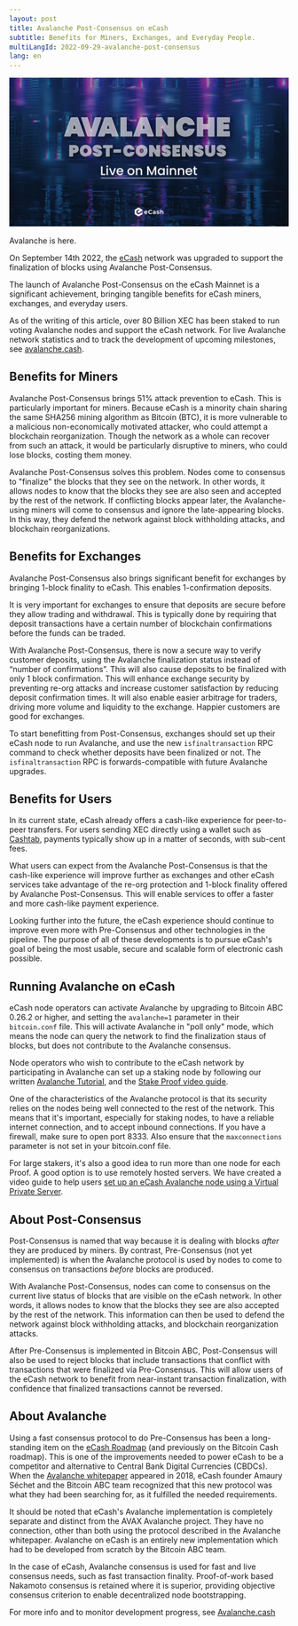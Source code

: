 ```yaml
---
layout: post
title: Avalanche Post-Consensus on eCash
subtitle: Benefits for Miners, Exchanges, and Everyday People.
multiLangId: 2022-09-29-avalanche-post-consensus
lang: en
---
```


![Avalanche Live on Mainnet](/img/avalanche-live.jpg)

Avalanche is here.

On September 14th 2022, the [eCash](https://e.cash) network was upgraded to support the finalization of blocks
using Avalanche Post-Consensus.

The launch of Avalanche Post-Consensus on the eCash Mainnet is a significant achievement, bringing tangible
benefits for eCash miners, exchanges, and everyday users.

As of the writing of this article, over 80 Billion XEC has been staked to run voting Avalanche nodes and support
the eCash network. For live Avalanche network statistics and to track the development of upcoming milestones,
see [avalanche.cash](https://avalanche.cash/).

## Benefits for Miners

Avalanche Post-Consensus brings 51% attack prevention to eCash. This is particularly important for miners.
Because eCash is a minority chain sharing the same SHA256 mining algorithm as Bitcoin (BTC), it is more
vulnerable to a malicious non-economically motivated attacker, who could attempt a blockchain reorganization.
Though the network as a whole can recover from such an attack, it would be particularly disruptive to miners,
who could lose blocks, costing them money.

Avalanche Post-Consensus solves this problem. Nodes come to consensus to "finalize" the blocks that they see
on the network. In other words, it allows nodes to know that the blocks they see are also seen and accepted by
the rest of the network.  If conflicting blocks appear later, the Avalanche-using miners will come to consensus
and ignore the late-appearing blocks. In this way, they defend the network against block withholding attacks,
and blockchain reorganizations.

## Benefits for Exchanges

Avalanche Post-Consensus also brings significant benefit for exchanges by bringing 1-block finality to eCash.
This enables 1-confirmation deposits.

It is very important for exchanges to ensure that deposits are secure before they allow trading and withdrawal.
This is typically done by requiring that deposit transactions have a certain number of blockchain confirmations
before the funds can be traded.

With Avalanche Post-Consensus, there is now a secure way to verify customer deposits, using the Avalanche
finalization status instead of “number of confirmations”. This will also cause deposits to be finalized with only
1 block confirmation. This will enhance exchange security by preventing re-org attacks and increase customer
satisfaction by reducing deposit confirmation times. It will also enable easier arbitrage for traders,
driving more volume and liquidity to the exchange. Happier customers are good for exchanges.

To start benefitting from Post-Consensus, exchanges should set up their eCash node to run Avalanche, and use the
new `isfinaltransaction` RPC command to check whether deposits have been finalized or not. The `isfinaltransaction`
RPC is forwards-compatible with future Avalanche upgrades.

## Benefits for Users

In its current state, eCash already offers a cash-like experience for peer-to-peer transfers. For users sending
XEC directly using a wallet such as [Cashtab](https://cashtab.com/), payments typically show up in a matter of
seconds, with sub-cent fees.

What users can expect from the Avalanche Post-Consensus is that the cash-like experience will improve further
as exchanges and other eCash services take advantage of the re-org protection and 1-block finality offered
by Avalanche Post-Consensus. This will enable services to offer a faster and more cash-like payment experience.

Looking further into the future, the eCash experience should continue to improve even more with Pre-Consensus
and other technologies in the pipeline. The purpose of all of these developments is to pursue eCash's goal
of being the most usable, secure and scalable form of electronic cash possible.

## Running Avalanche on eCash

eCash node operators can activate Avalanche by upgrading to Bitcoin ABC 0.26.2 or higher, and setting the
`avalanche=1` parameter in their `bitcoin.conf` file. This will activate Avalanche in "poll only" mode, which 
means the node can query the network to find the finalization staus of blocks, but does not contribute to the
Avalanche consensus.

Node operators who wish to contribute to the eCash network by participating in Avalanche can set up a staking node
by following our written [Avalanche Tutorial](/2022-09-07-avalanche-tutorial/), and the
[Stake Proof video guide](https://youtu.be/3k5M4k8OF-I).

One of the characteristics of the Avalanche protocol is that its security relies on the nodes being well connected
to the rest of the network. This means that it's important, especially for staking nodes, to have a reliable
internet connection, and to accept inbound connections. If you have a firewall, make sure to open port 8333.
Also ensure that the `maxconnections` parameter is not set in your bitcoin.conf file.

For large stakers, it's also a good idea to run more than one node for each Proof. A good option is to use remotely
hosted servers. We have created a video guide to help users [set up an eCash Avalanche node using a Virtual Private Server](https://youtu.be/ls88OH3eGwQ). 

## About Post-Consensus

Post-Consensus is named that way because it is dealing with blocks *after* they are produced by miners.
By contrast, Pre-Consensus (not yet implemented) is when the Avalanche protocol is used by nodes to come
to consensus on transactions *before* blocks are produced.

With Avalanche Post-Consensus, nodes can come to consensus on the current live status of blocks that
are visible on the eCash network. In other words, it allows nodes to know that the blocks they see are
also accepted by the rest of the network. This information can then be used to defend the network against
block withholding attacks, and blockchain reorganization attacks.

After Pre-Consensus is implemented in Bitcoin ABC, Post-Consensus will also be used to reject blocks that
include transactions that conflict with transactions that were finalized via Pre-Consensus. This will
allow users of the eCash network to benefit from near-instant transaction finalization, with confidence that
finalized transactions cannot be reversed.

## About Avalanche

Using a fast consensus protocol to do Pre-Consensus has been a long-standing item on the
[eCash Roadmap](https://e.cash/roadmap-explained) (and previously on the Bitcoin Cash roadmap).
This is one of the improvements needed to power eCash to be a competitor and alternative to
Central Bank Digital Currencies (CBDCs). When the [Avalanche whitepaper](https://ipfs.io/ipfs/QmUy4jh5mGNZvLkjies1RWM4YuvJh5o2FYopNPVYwrRVGV)
appeared in 2018, eCash founder Amaury Séchet and the Bitcoin ABC team recognized that this new 
protocol was what they had been searching for, as it fulfilled the needed requirements.

It should be noted that eCash's Avalanche implementation is completely separate and distinct from the
AVAX Avalanche project. They have no connection, other than both using the protocol described in the
Avalanche whitepaper. Avalanche on eCash is an entirely new implementation which had to be developed
from scratch by the Bitcoin ABC team.

In the case of eCash, Avalanche consensus is used for fast and live consensus needs, such as fast
transaction finality. Proof-of-work based Nakamoto consensus is retained where it is superior,
providing objective consensus criterion to enable decentralized node bootstrapping.

For more info and to monitor development progress, see [Avalanche.cash](https://www.avalanche.cash/)
